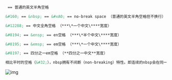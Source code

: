 ```html
 == 普通的英文半角空格

&#160; == &nbsp; == &#xA0; == no-break space （普通的英文半角空格但不换行）

&#12288; == 中文全角空格 （***\*一个中文\****宽度）

&#8194; == &ensp; == en空格 （***\*半个中文\****宽度）

&#8195; == &emsp; == em空格 （***\*一个中文\****宽度）

&#8197; == 四分之一em空格 （**四分之一中文**宽度）

相比平时的空格（&#32;），nbsp拥有不间断（non-breaking）特性。即连续的nbsp会在同一行内显示。即使有100个连续的nbsp，浏览器也不会把它们拆成两行。
```

 ![img](https://img-blog.csdnimg.cn/img_convert/27c93c9970931236f7a8721b030ce00c.png) 